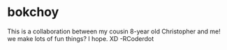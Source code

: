 # bokchoy
This is a collaboration between my cousin 8-year old Christopher and me!
we make lots of fun things? I hope. XD -RCoderdot
